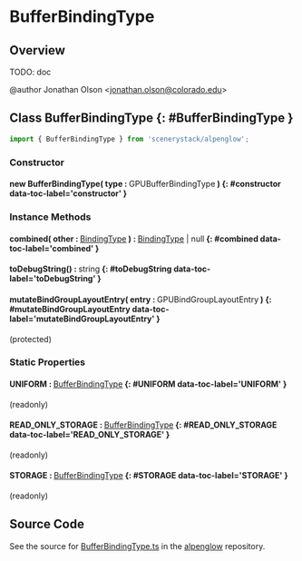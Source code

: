 # BufferBindingType

## Overview

TODO: doc

@author Jonathan Olson &lt;jonathan.olson@colorado.edu&gt;

## Class BufferBindingType {: #BufferBindingType }


```js
import { BufferBindingType } from 'scenerystack/alpenglow';
```
### Constructor

#### new BufferBindingType( type : <span style="font-weight: 400;">GPUBufferBindingType</span> ) {: #constructor data-toc-label='constructor' }

### Instance Methods

#### combined( other : <span style="font-weight: 400;">[BindingType](../alpenglow/BindingType.md)</span> ) : <span style="font-weight: 400;">[BindingType](../alpenglow/BindingType.md) | <span style="color: hsla(calc(var(--md-hue) + 180deg),80%,40%,1);">null</span></span> {: #combined data-toc-label='combined' }

#### toDebugString() : <span style="font-weight: 400;"><span style="color: hsla(calc(var(--md-hue) + 180deg),80%,40%,1);">string</span></span> {: #toDebugString data-toc-label='toDebugString' }

#### mutateBindGroupLayoutEntry( entry : <span style="font-weight: 400;">GPUBindGroupLayoutEntry</span> ) {: #mutateBindGroupLayoutEntry data-toc-label='mutateBindGroupLayoutEntry' }

(protected)

### Static Properties

#### UNIFORM : <span style="font-weight: 400;">[BufferBindingType](../alpenglow/BufferBindingType.md)</span> {: #UNIFORM data-toc-label='UNIFORM' }

(readonly)

#### READ_ONLY_STORAGE : <span style="font-weight: 400;">[BufferBindingType](../alpenglow/BufferBindingType.md)</span> {: #READ_ONLY_STORAGE data-toc-label='READ_ONLY_STORAGE' }

(readonly)

#### STORAGE : <span style="font-weight: 400;">[BufferBindingType](../alpenglow/BufferBindingType.md)</span> {: #STORAGE data-toc-label='STORAGE' }

(readonly)



## Source Code

See the source for [BufferBindingType.ts](https://github.com/phetsims/alpenglow/blob/main/js/webgpu/compute/BufferBindingType.ts) in the [alpenglow](https://github.com/phetsims/alpenglow) repository.
